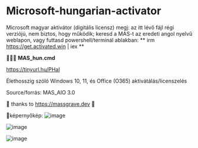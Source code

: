 # Microsoft-hungarian-activator
Microsoft magyar aktivátor (digitális licensz)
megj: az itt lévő fájl régi verziójú, nem biztos, hogy működik; keresd a MAS-t az eredeti angol nyelvű weblapon, vagy futtasd powershell/terminál ablakban:
**
irm https://get.activated.win | iex
**

🔑🔑🔑 
<b>MAS_hun.cmd</b>

https://tinyurl.hu/PHaI

Élethosszig szóló Windows 10, 11, és Office (O365) aktivátálás/licenszelés

Source/forrás: MAS_AIO 3.0

💯 thanks to https://massgrave.dev 💟

📸képernyőkép:
![image](https://github.com/user-attachments/assets/e35aa4ec-6cd2-45fb-a4dd-7c5296564918)


![image](https://github.com/user-attachments/assets/f32f50d0-1802-4dae-be2b-4797ce3025a5)

![image](https://github.com/user-attachments/assets/c4872990-a912-4ab2-aeb9-4173a6878bb7)






